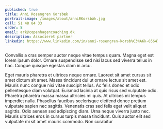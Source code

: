 ```yaml
---
published: true
title: Anni Rosengren Korsbæk
portrait-image: /images/about/anniRKorsbæk.jpg
call: 51 48 84 33
order: 8
email: ark@copenhagencoaching.dk
description: Associeret partner
linkedin: https://www.linkedin.com/in/anni-rosengren-korsb%C3%A6k-85647890/
---
```


Convallis a cras semper auctor neque vitae tempus quam. Magna eget est lorem ipsum dolor. Ornare suspendisse sed nisi lacus sed viverra tellus in hac. Congue quisque egestas diam in arcu.

Eget mauris pharetra et ultrices neque ornare. Laoreet sit amet cursus sit amet dictum sit amet. Massa tincidunt dui ut ornare lectus sit amet est. Mauris nunc congue nisi vitae suscipit tellus. Ac felis donec et odio pellentesque diam volutpat. Euismod lacinia at quis risus sed vulputate odio. Pharetra pharetra massa massa ultricies mi quis. At ultrices mi tempus imperdiet nulla. Phasellus faucibus scelerisque eleifend donec pretium vulputate sapien nec sagittis. Venenatis cras sed felis eget velit aliquet sagittis. Odio aenean sed adipiscing diam. Urna neque viverra justo nec. Mauris ultrices eros in cursus turpis massa tincidunt. Quis auctor elit sed vulputate mi sit amet mauris commodo. Non curabitur 